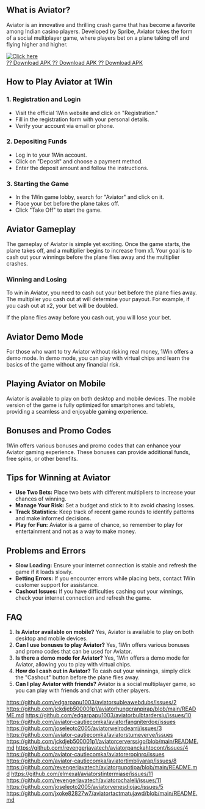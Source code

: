 ## What is Aviator?

Aviator is an innovative and thrilling crash game that has become a
favorite among Indian casino players. Developed by Spribe, Aviator takes
the form of a social multiplayer game, where players bet on a plane
taking off and flying higher and higher.

[![Click
here](https://readscoops.com/wp-content/uploads/2023/03/Readscoop-aviator-1-1.jpg)](https://traff.sbs/deff)\
[?? Download APK ?? Download APK ?? Download
APK](https://traff.sbs/deff)

## How to Play Aviator at 1Win

### 1. Registration and Login

-   Visit the official 1Win website and click on "Registration."
-   Fill in the registration form with your personal details.
-   Verify your account via email or phone.

### 2. Depositing Funds

-   Log in to your 1Win account.
-   Click on "Deposit" and choose a payment method.
-   Enter the deposit amount and follow the instructions.

### 3. Starting the Game

-   In the 1Win game lobby, search for "Aviator" and click on it.
-   Place your bet before the plane takes off.
-   Click "Take Off" to start the game.

## Aviator Gameplay

The gameplay of Aviator is simple yet exciting. Once the game starts,
the plane takes off, and a multiplier begins to increase from x1. Your
goal is to cash out your winnings before the plane flies away and the
multiplier crashes.

### Winning and Losing

To win in Aviator, you need to cash out your bet before the plane flies
away. The multiplier you cash out at will determine your payout. For
example, if you cash out at x2, your bet will be doubled.

If the plane flies away before you cash out, you will lose your bet.

## Aviator Demo Mode

For those who want to try Aviator without risking real money, 1Win
offers a demo mode. In demo mode, you can play with virtual chips and
learn the basics of the game without any financial risk.

## Playing Aviator on Mobile

Aviator is available to play on both desktop and mobile devices. The
mobile version of the game is fully optimized for smartphones and
tablets, providing a seamless and enjoyable gaming experience.

## Bonuses and Promo Codes

1Win offers various bonuses and promo codes that can enhance your
Aviator gaming experience. These bonuses can provide additional funds,
free spins, or other benefits.

## Tips for Winning at Aviator

-   **Use Two Bets:** Place two bets with different multipliers to
    increase your chances of winning.
-   **Manage Your Risk:** Set a budget and stick to it to avoid chasing
    losses.
-   **Track Statistics:** Keep track of recent game rounds to identify
    patterns and make informed decisions.
-   **Play for Fun:** Aviator is a game of chance, so remember to play
    for entertainment and not as a way to make money.

## Problems and Errors

-   **Slow Loading:** Ensure your internet connection is stable and
    refresh the game if it loads slowly.
-   **Betting Errors:** If you encounter errors while placing bets,
    contact 1Win customer support for assistance.
-   **Cashout Issues:** If you have difficulties cashing out your
    winnings, check your internet connection and refresh the game.

## FAQ

1.  **Is Aviator available on mobile?** Yes, Aviator is available to
    play on both desktop and mobile devices.
2.  **Can I use bonuses to play Aviator?** Yes, 1Win offers various
    bonuses and promo codes that can be used for Aviator.
3.  **Is there a demo mode for Aviator?** Yes, 1Win offers a demo mode
    for Aviator, allowing you to play with virtual chips.
4.  **How do I cash out in Aviator?** To cash out your winnings, simply
    click the "Cashout" button before the plane flies away.
5.  **Can I play Aviator with friends?** Aviator is a social multiplayer
    game, so you can play with friends and chat with other players.

https://github.com/edgarpapu1003/aviatorsubleawebdubs/issues/2
https://github.com/jckdjeb500001p1/aviatorhungcranpirap/blob/main/README.md
https://github.com/edgarpapu1003/aviatorbulbtarderslu/issues/10
https://github.com/aviator-cautiecomka/aviatorfangniterdoe/issues
https://github.com/joseleoto2005/aviatorwelrodearri/issues/3
https://github.com/aviator-cautiecomka/aviatorstumeverve/issues
https://github.com/jckdjeb500001p1/aviatorcerverssigo/blob/main/README.md
https://github.com/revengerjavatech/aviatorpanckahtocont/issues/4
https://github.com/aviator-cautiecomka/aviatoreropinro/issues
https://github.com/aviator-cautiecomka/aviatortimblivarap/issues/8
https://github.com/revengerjavatech/aviatorgupotipa/blob/main/README.md
https://github.com/elmexal/aviatorstintermiase/issues/11
https://github.com/revengerjavatech/aviatorochaleli/issues/11
https://github.com/joseleoto2005/aviatorvenesdiojac/issues/5
https://github.com/jxoke82827w7/aviatortactmatujawd/blob/main/README.md
